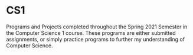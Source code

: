 # CS1
Programs and Projects completed throughout the Spring 2021 Semester in the Computer Science 1 course.
These programs are either submitted assignments, or simply practice programs to further my understanding of Computer Science.
